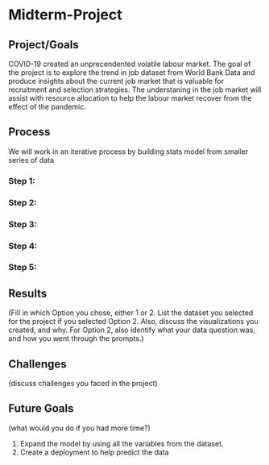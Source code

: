 # Midterm-Project

## Project/Goals
COVID-19 created an unprecendented volatile labour market. The goal of the project is to explore the trend in job dataset from World Bank Data and produce insights about the current job market that is valuable for recruitment and selection strategies. The understaning in the job market will assist with resource allocation to help the labour market recover from the effect of the pandemic. 

## Process
We will work in an iterative process by building stats model from smaller series of data 
### Step 1: 
### Step 2:
### Step 3:
### Step 4:
### Step 5:

## Results
(Fill in which Option you chose, either 1 or 2. List the dataset you selected for the project if you selected Option 2. Also, discuss the visualizations you created, and why. For Option 2, also identify what your data question was, and how you went through the prompts.)

## Challenges 
(discuss challenges you faced in the project)

## Future Goals
(what would you do if you had more time?)
1. Expand the model by using all the variables from the dataset.
2. Create a deployment to help predict the data

